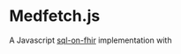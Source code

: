 # Medfetch.js
A Javascript [sql-on-fhir](https://build.fhir.org/ig/FHIR/sql-on-fhir-v2/) implementation
with 

